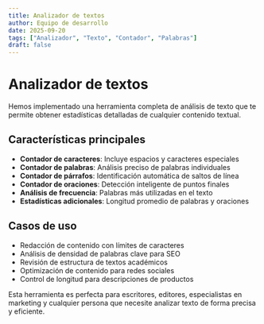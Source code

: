 ```yaml
---
title: Analizador de textos
author: Equipo de desarrollo
date: 2025-09-20
tags: ["Analizador", "Texto", "Contador", "Palabras"]
draft: false
---
```


# Analizador de textos

Hemos implementado una herramienta completa de análisis de texto que te permite obtener estadísticas detalladas de cualquier contenido textual.

## Características principales

- **Contador de caracteres**: Incluye espacios y caracteres especiales
- **Contador de palabras**: Análisis preciso de palabras individuales
- **Contador de párrafos**: Identificación automática de saltos de línea
- **Contador de oraciones**: Detección inteligente de puntos finales
- **Análisis de frecuencia**: Palabras más utilizadas en el texto
- **Estadísticas adicionales**: Longitud promedio de palabras y oraciones

## Casos de uso

- Redacción de contenido con límites de caracteres
- Análisis de densidad de palabras clave para SEO
- Revisión de estructura de textos académicos
- Optimización de contenido para redes sociales
- Control de longitud para descripciones de productos

Esta herramienta es perfecta para escritores, editores, especialistas en marketing y cualquier persona que necesite analizar texto de forma precisa y eficiente.
